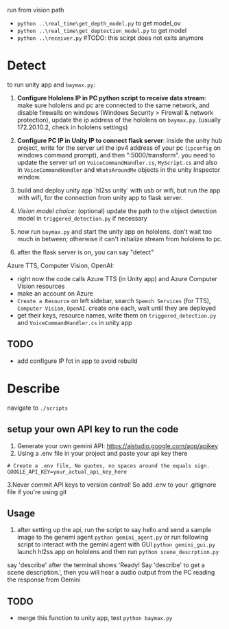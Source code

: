 run from vision path
- `python ..\real_time\get_depth_model.py` to get model_ov
- `python ..\real_time\get_deptection_model.py` to get model
- `python ..\receiver.py` #TODO: this scirpt does not exits anymore

# Detect
to run unity app and `baymax.py`:
1. **Configure Hololens IP in PC python script to receive data stream**: make sure hololens and pc are connected to the same network, and disable firewalls on windows (Windows Security > Firewall & network protection), update the ip address of the hololens on `baymax.py`. (usually 172.20.10.2, check in hololens settings)

2. **Configure PC IP in Unity IP to connect flask server**: inside the unity hub project, write for the server url the ipv4 address of your pc (`ipconfig` on windows command prompt), and then ":5000/transform". you need to update the server url on `VoiceCommandHandler.cs`, `MyScript.cs` and also in `VoiceCommandHandler` and `WhatsAroundMe` objects in the unity Inspector window.
3.  build and deploy unity app ´hl2ss unity´ with usb or wifi, but run the app with wifi, for the connection from unity app to flask server.
4. *Vision model choice*: (optional) update the path to the object detection model in `triggered_detection.py` if necessary
5. now run `baymax.py` and start the unity app on hololens. don't wait too much in between; otherwise it can't initialize stream from hololens to pc.
6. after the flask server is on, you can say "detect"

Azure TTS, Computer Vision, OpenAI:
- right now the code calls Azure TTS (in Unity app) and Azure Computer Vision resources
- make an account on Azure
- `Create a Resource` on left sidebar, search `Speech Services` (for TTS), `Computer Vision`, `OpenAI`. create one each, wait until they are deployed
- get their keys, resource names, write them on `triggered_detection.py` and `VoiceCommandHandler.cs` in unity app
## TODO
- add configure IP fct in app to avoid rebuild

# Describe
navigate to `./scripts`

## setup your own API key to run the code
1. Generate your own gemini API: https://aistudio.google.com/app/apikey
2. Using a .env file in your project and paste your api key there

```
# Create a .env file, No quotes, no spaces around the equals sign. 
GOOGLE_API_KEY=your_actual_api_key_here
```

3.Never commit API keys to version control! So add .env to your .gitignore file if you're using git

## Usage
1. after setting up the api, run the script to say hello and send a sample image to the genemi agent
`python gemini_agent.py`
or run following script to interact with the gemini agent with GUI
`python gemini_gui.py`
launch hl2ss app on hololens and then run
`python scene_descrption.py `

say 'describe' after the terminal shows 'Ready! Say 'describe' to get a scene description.', then you will hear a audio output from the PC reading the response from Gemini

## TODO
- merge this function to unity app, test  `python baymax.py `
